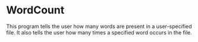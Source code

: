 # WordCount
This program tells the user how many words are present in a user-specified file. It also tells the user how many times a specified word occurs in the file.
